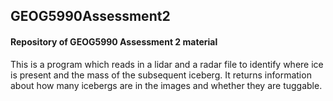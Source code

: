 ## GEOG5990Assessment2
#### Repository of GEOG5990 Assessment 2 material

This is a program which reads in a lidar and a radar file to identify where ice is present and the mass of the subsequent iceberg. It returns information about how many icebergs are in the images and whether they are tuggable.

